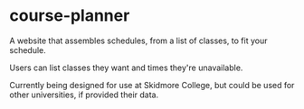 # course-planner
A website that assembles schedules, from a list of classes, to fit your schedule.

Users can list classes they want and times they're unavailable.

Currently being designed for use at Skidmore College, but could be used for other universities, if provided their data.
